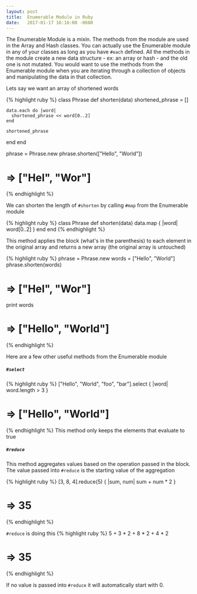 ```yaml
---
layout: post
title:  Enumerable Module in Ruby
date:   2017-01-17 16:16:00 -0600
---
```


The Enumerable Module is a mixin. The methods from the module are used in the Array and Hash classes. You can actually use the Enumerable module in any of your classes as long as you have `#each` defined. All the methods in the module create a new data structure - ex: an array or hash - and the old one is not mutated. You would want to use the methods from the Enumerable module when you are iterating through a collection of objects and manipulating the data in that collection. 

Lets say we want an array of shortened words 

{% highlight ruby %}
class Phrase
  def shorten(data)
    shortened_phrase = []

    data.each do |word|
      shortened_phrase << word[0..2]
    end
    
    shortened_phrase
  end
end

phrase = Phrase.new
phrase.shorten(["Hello", "World"])
# => ["Hel", "Wor"]
{% endhighlight %}

We can shorten the length of `#shorten` by calling `#map` from the Enumerable module

{% highlight ruby %}
class Phrase
  def shorten(data)
    data.map { |word| word[0..2] }
  end
end
{% endhighlight %}

This method applies the block (what's in the parenthesis) to each element in the original array and returns a new array (the original array is untouched)

{% highlight ruby %}
phrase = Phrase.new
words = ["Hello", "World"]
phrase.shorten(words)
# => ["Hel", "Wor"]
print words
# => ["Hello", "World"]
{% endhighlight %}

Here are a few other useful methods from the Enumerable module

##### `#select` 
{% highlight ruby %}
["Hello", "World", "foo", "bar"].select { |word| word.length > 3 }
# => ["Hello", "World"]
{% endhighlight %}
This method only keeps the elements that evaluate to true 

##### `#reduce`
This method aggregates values based on the operation passed in the block. The value passed into `#reduce` is the starting value of the aggregation

{% highlight ruby %}
[3, 8, 4].reduce(5) { |sum, num| sum + num * 2 }
# => 35
{% endhighlight %}

`#reduce` is doing this
{% highlight ruby %}
5 + 3 * 2 + 8 * 2 + 4 * 2
# => 35
{% endhighlight %}

If no value is passed into `#reduce` it will automatically start with 0. 





